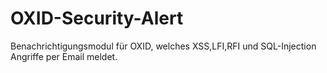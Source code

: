 # OXID-Security-Alert
Benachrichtigungsmodul für OXID, welches XSS,LFI,RFI und SQL-Injection Angriffe per Email meldet.
